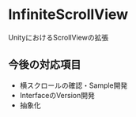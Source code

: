 # InfiniteScrollView
UnityにおけるScrollViewの拡張

## 今後の対応項目
- 横スクロールの確認・Sample開発
- InterfaceのVersion開発
- 抽象化
